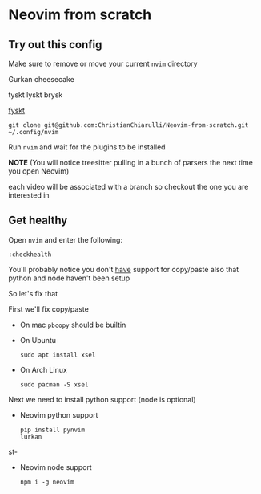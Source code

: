 # Neovim from scratch

## Try out this config

Make sure to remove or move your current `nvim` directory

Gurkan cheesecake

tyskt lyskt
brysk

[fyskt](fyskt)
```
git clone git@github.com:ChristianChiarulli/Neovim-from-scratch.git ~/.config/nvim
```

Run `nvim` and wait for the plugins to be installed


**NOTE** (You will notice treesitter pulling in a bunch of parsers the next time you open Neovim)


each video will be associated with a branch so checkout the one you are interested in

## Get healthy

Open `nvim` and enter the following:

```
:checkhealth
```

You'll probably notice you don't [have](have) support for copy/paste also that python and node haven't been setup

So let's fix that

First we'll fix copy/paste

- On mac `pbcopy` should be builtin

- On Ubuntu

  ```
  sudo apt install xsel
  ```

- On Arch Linux

  ```
  sudo pacman -S xsel
  ```

Next we need to install python support (node is optional)

- Neovim python support

  ```
  pip install pynvim
  lurkan
  ```
st-

- Neovim node support

  ```
  npm i -g neovim
  ```
